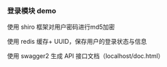 ### 登录模块 demo

使用 shiro 框架对用户密码进行md5加密

使用 redis 缓存+ UUID，保存用户的登录状态与信息

使用 swagger2 生成 API 接口文档（localhost/doc.html）

